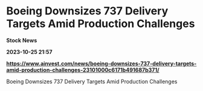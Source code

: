 # Boeing Downsizes 737 Delivery Targets Amid Production Challenges
**Stock News**

**2023-10-25 21:57**

**https://www.ainvest.com/news/boeing-downsizes-737-delivery-targets-amid-production-challenges-23101000c6171b491687b371/**

Boeing Downsizes 737 Delivery Targets Amid Production Challenges
